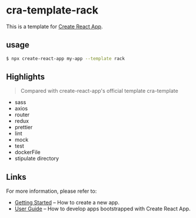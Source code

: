# cra-template-rack

This is a template for [Create React App](https://github.com/facebook/create-react-app).

## usage

```sh
$ npx create-react-app my-app --template rack
```
## Highlights
> Compared with create-react-app's official template cra-template
- sass
- axios
- router
- redux
- prettier
- lint
- mock
- test
- dockerFile
- stipulate directory
## Links

For more information, please refer to:

- [Getting Started](https://cli.vuejs.org/guide/) – How to create a new app.
- [User Guide](https://cli.vuejs.org) – How to develop apps bootstrapped with Create React App.
